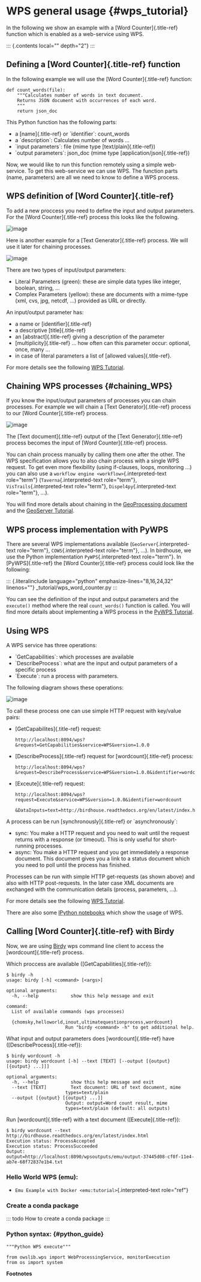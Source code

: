 # WPS general usage {#wps_tutorial}

In the following we show an example with a [Word Counter]{.title-ref}
function which is enabled as a web-service using WPS.

::: {.contents local="" depth="2"}
:::

## Defining a [Word Counter]{.title-ref} function

In the following example we will use the [Word Counter]{.title-ref}
function:

    def count_words(file):
        """Calculates number of words in text document.
        Returns JSON document with occurrences of each word.
        """
        return json_doc

This Python function has the following parts:

-   a [name]{.title-ref} or \`identifier\`: count_words
-   a \`description\`: Calculates number of words \...
-   \`input parameters\`: file (mime type [text/plain]{.title-ref})
-   \`output parameters\`: json_doc (mime type
    [application/json]{.title-ref})

Now, we would like to run this function remotely using a simple
web-service. To get this web-service we can use WPS. The function parts
(name, parameters) are all we need to know to define a WPS process.

## WPS definition of [Word Counter]{.title-ref}

To add a new proccess you need to define the input and output
parameters. For the [Word Counter]{.title-ref} process this looks like
the following.

![image](_images/WpsInOut.png)

Here is another example for a [Text Generator]{.title-ref} process. We
will use it later for chaining processes.

![image](_images/WpsTextGenerator.png)

There are two types of input/output parameters:

-   Literal Parameters (green): these are simple data types like
    integer, boolean, string, \...
-   Complex Parameters (yellow): these are documents with a mime-type
    (xml, cvs, jpg, netcdf, \...) provided as URL or directly.

An input/output parameter has:

-   a name or [identifier]{.title-ref}
-   a descriptive [title]{.title-ref}
-   an [abstract]{.title-ref} giving a description of the parameter
-   [multiplicity]{.title-ref} \... how often can this parameter occur:
    optional, once, many \...
-   in case of literal parameters a list of [allowed
    values]{.title-ref}.

For more details see the following [WPS Tutorial]().

## Chaining WPS processes {#chaining_WPS}

If you know the input/output parameters of processes you can chain
processes. For example we will chain a [Text Generator]{.title-ref}
process to our [Word Counter]{.title-ref} process.

![image](_images/WpsChain.png)

The [Text document]{.title-ref} output of the [Text
Generator]{.title-ref} process becomes the input of [Word
Counter]{.title-ref} process.

You can chain process manually by calling them one after the other. The
WPS specification allows you to also chain process with a single WPS
request. To get even more flexibility (using if-clauses, loops,
monitoring \...) you can also use a
`workflow engine <workflow>`{.interpreted-text role="term"}
(`Taverna`{.interpreted-text role="term"}, `VisTrails`{.interpreted-text
role="term"}, `Dispel4py`{.interpreted-text role="term"}, \...).

You will find more details about chaining in the [GeoProcessing
document](http://geoprocessing.info/wpsdoc/Concepts#chaining) and the
[GeoServer
Tutorial](http://geoserver.geo-solutions.it/edu/en/wps/chaining_processes.html).

## WPS process implementation with PyWPS

There are several WPS implementations available
(`GeoServer`{.interpreted-text role="term"}, `COWS`{.interpreted-text
role="term"}, \...). In birdhouse, we use the Python implementation
`PyWPS`{.interpreted-text role="term"}. In [PyWPS]{.title-ref} the [Word
Counter]{.title-ref} process could look like the following:

::: {.literalinclude language="python" emphasize-lines="8,16,24,32" linenos=""}
\_tutorial/wps_word_counter.py
:::

You can see the definition of the input and output parameters and the
`execute()` method where the real `count_words()` function is called.
You will find more details about implementing a WPS process in the
[PyWPS Tutorial](http://pywps.org/docs/).

## Using WPS

A WPS service has three operations:

-   \`GetCapabilities\`: which processes are available
-   \`DescribeProcess\`: what are the input and output parameters of a
    specific process
-   \`Execute\`: run a process with parameters.

The following diagram shows these operations:

![image](../_images/wps_usage.png)

To call these process one can use simple HTTP request with key/value
pairs:

-   [GetCapabilites]{.title-ref} request:

        http://localhost:8094/wps?&request=GetCapabilities&service=WPS&version=1.0.0

-   [DescribeProcess]{.title-ref} request for [wordcount]{.title-ref}
    process:

        http://localhost:8094/wps?&request=DescribeProcess&service=WPS&version=1.0.0&identifier=wordcount

-   [Exceute]{.title-ref} request:

        http://localhost:8094/wps?request=Execute&service=WPS&version=1.0.0&identifier=wordcount
                                &DataInputs=text=http://birdhouse.readthedocs.org/en/latest/index.html

A process can be run [synchronously]{.title-ref} or \`asynchronously\`:

-   sync: You make a HTTP request and you need to wait until the request
    returns with a response (or timeout). This is only useful for
    short-running processes.
-   async: You make a HTTP request and you get immediately a response
    document. This document gives you a link to a status document which
    you need to poll until the process has finished.

Processes can be run with simple HTTP get-requests (as shown above) and
also with HTTP post-requests. In the later case XML documents are
exchanged with the communication details (process, parameters, \...).

For more details see the following [WPS Tutorial]().

There are also some [IPython
notebooks](http://nbviewer.jupyter.org/github/bird-house/birdhouse-docs/tree/master/notebooks/tutorial/)
which show the usage of WPS.

## Calling [Word Counter]{.title-ref} with Birdy

Now, we are using [Birdy]() wps command line client to access the
[wordcount]{.title-ref} process.

Which proccess are available ([GetCapabilities]{.title-ref}):

    $ birdy -h
    usage: birdy [-h] <command> [<args>]

    optional arguments:
      -h, --help            show this help message and exit

    command:
      List of available commands (wps processes)

      {chomsky,helloworld,inout,ultimatequestionprocess,wordcount}
                          Run "birdy <command> -h" to get additional help.

What input and output parameters does [wordcount]{.title-ref} have
([DescribeProcess]{.title-ref}):

    $ birdy wordcount -h
    usage: birdy wordcount [-h] --text [TEXT] [--output [{output} [{output} ...]]]

    optional arguments:
      -h, --help            show this help message and exit
      --text [TEXT]         Text document: URL of text document, mime
                          types=text/plain
      --output [{output} [{output} ...]]
                          Output: output=Word count result, mime
                          types=text/plain (default: all outputs)

Run [wordcount]{.title-ref} with a text document
([Execute]{.title-ref}):

    $ birdy wordcount --text http://birdhouse.readthedocs.org/en/latest/index.html
    Execution status: ProcessAccepted
    Execution status: ProcessSucceeded
    Output:
    output=http://localhost:8090/wpsoutputs/emu/output-37445d08-cf0f-11e4-ab7e-68f72837e1b4.txt

### Hello World WPS (emu):

-   `Emu Example with Docker <emu:tutorial>`{.interpreted-text
    role="ref"}

### Create a conda package

::: todo
How to create a conda package
:::

### Python syntax: {#python_guide}

``` ipython3
"""Python WPS execute"""

from owslib.wps import WebProcessingService, monitorExecution
from os import system
```

**Footnotes**
